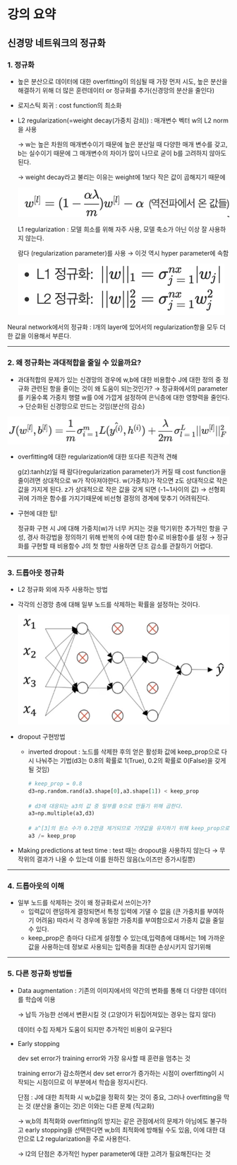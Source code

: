 # 강의 요약

## 신경망 네트워크의 정규화

### 1. 정규화

- 높은 분산으로 데이터에 대한 overfitting이 의심될 때 가장 먼저 시도, 높은 분산을 해결하기 위해 더 많은 훈련데이터 or 정규화를 추가(신경망의 분산을 줄인다)
- 로지스틱 회귀 : cost function의 최소화
- L2 regularization(=weight decay(가중치 감쇠)) : 매개변수 벡터 w의 L2 norm을 사용
    
    → w는 높은 차원의 매개변수이기 때문에 높은 분산일 때 다양한 매개 변수를 갖고, b는 실수이기 때문에 그 매개변수의 차이가 많이 나므로 굳이 b를 고려하지 않아도 된다.
    
    → weight decay라고 불리는 이유는 weight에 1보다 작은 값이 곱해지기 때문에
    
    ![Untitled](자료/Untitled.png)
    
    L1 regularization : 모델 희소를 위해 자주 사용, 모델 축소가 아닌 이상 잘 사용하지 않는다.
    
    람다 (regularization parameter)를 사용 → 이것 역시 hyper parameter에 속함
    
    ![Untitled](자료/Untitled%201.png)
    

Neural network에서의 정규화 : l개의 layer에 있어서의 regularization항을 모두 더한 값을 이용해서 부른다.

---

### 2. 왜 정규화는 과대적합을 줄일 수 있을까요?

- 과대적합의 문제가 있는 신경망의 경우에 w,b에 대한 비용함수 J에 대한 정의 중 정규화 관련된 항을 줄이는 것이 왜 도움이 되는것인가?
→ 정규화에서의 parameter를 키울수록 가중치 행렬 w를 0에 가깝게 설정하여 은닉층에 대한 영향력을 줄인다. → 단순화된 신경망으로 만드는 것임(분산의 감소)

![Untitled](자료/Untitled%202.png)

- overfitting에 대한 regularization에 대한 또다른 직관적 견해
    
    g(z):tanh(z)일 때 람다(regularization parameter)가 커질 때 cost function을 줄이려면 상대적으로 w가 작아져야한다. w(가중치)가 작으면 z도 상대적으로 작은 값을 가지게 된다. z가 상대적으로 작은 값을 갖게 되면 (-1~1사이의 값) → 선형회귀에 가까운 함수를 가지기때문에 비선형 결정의 경계에 맞추기 어려워진다.
    
- 구현에 대한 팁!
    
    정규화 구현 시 J에 대해 가중치(w)가 너무 커지는 것을 막기위한 추가적인 항을 구성, 경사 하강법을 정의하기 위해 반복의 수에 대한 함수로 비용함수를 설정 → 정규화를 구현할 때 비용함수 J의 첫 항만 사용하면 단조 감소를 관찰하기 어렵다.
    

---

### 3. 드롭아웃 정규화

- L2 정규화 외에 자주 사용하는 방법
- 각각의 신경망 층에 대해 일부 노드를 삭제하는 확률을 설정하는 것이다.
    
    ![Untitled](자료/Untitled%203.png)
    
- dropout 구현방법
    - inverted dropout : 노드를 삭제한 후의 얻은 활성화 값에 keep_prop으로 다시 나눠주는 기법(d3는 0.8의 확률로 1(True), 0.2의 확률로 0(False)을 갖게 될 것임)
        
        ```python
        # keep_prop = 0.8
        d3=np.random.rand(a3.shape[0],a3.shape[1]) < keep_prop
        
        # d3에 대응되는 a3의 값 중 일부를 0으로 만들기 위해 곱한다.
        a3=np.multiple(a3,d3)
        
        # a^[3]의 원소 수가 0.2만큼 제거되므로 기댓값을 유지하기 위해 keep_prop으로 나눠줘야한다
        a3 /= keep_prop 
        ```
        

- Making predictions at test time : test 때는 dropout을 사용하지 않는다 → 무작위의 결과가 나올 수 있는데 이를 원하진 않음(노이즈만 증가시킬뿐)

---

### 4. 드롭아웃의 이해

- 일부 노드를 삭제하는 것이 왜 정규화로서 쓰이는가?
    - 입력값이 랜덤하게 결정되면서 특정 입력에 기댈 수 없음 (큰 가중치를 부여하기 어려움) 따라서 각 경우에 동일한 가중치를 부여함으로서 가중치 값을 줄일 수 있다.
    - keep_prop은 층마다 다르게 설정할 수 있는데,입력층에 대해서는 1에 가까운 값을 사용하는데 정보로 사용되는 입력층을 최대한 손상시키지 않기위해

---

### 5. 다른 정규화 방법들

- Data augmentation : 기존의 이미지에서의 약간의 변화를 통해 더 다양한 데이터를 학습에 이용
    
    → 납득 가능한 선에서 변환시킬 것 (고양이가 뒤집어져있는 경우는 많지 않다)
    
    데이터 수집 자체가 도움이 되지만 추가적인 비용이 요구된다
    
- Early stopping
    
    dev set error가 training error와 가장 유사할 때 훈련을 멈추는 것 
    
    training error가 감소하면서 dev set error가 증가하는 시점이 overfitting이 시작되는 시점이므로 이 부분에서 학습을 정지시킨다. 
    
    단점 : J에 대한 최적화 시 w,b값을 정확히 찾는 것이 중요, 그러나 overfitting을 막는 것 (분산을 줄이는 것)은 이와는 다른 문제 (직교화)
    
    → w,b의 최적화와 overfitting의 방지는 같은 관점에서의 문제가 아님에도 불구하고 early stopping을 선택한다면 w,b의 최적화에 방해될 수도 있음, 이에 대한 대안으로 L2 regularization을 주로 사용한다.
    
    → l2의 단점은 추가적인 hyper parameter에 대한 고려가 필요해진다는 것